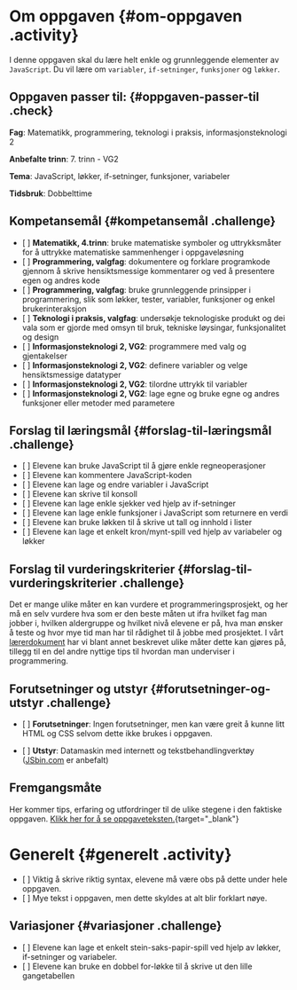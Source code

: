 # Om oppgaven {#om-oppgaven .activity}

I denne oppgaven skal du lære helt enkle og grunnleggende elementer av
`JavaScript`. Du vil lære om `variabler`, `if-setninger`, `funksjoner`
og `løkker`.

## Oppgaven passer til: {#oppgaven-passer-til .check}

**Fag**: Matematikk, programmering, teknologi i praksis,
informasjonsteknologi 2

**Anbefalte trinn**: 7. trinn - VG2

**Tema**: JavaScript, løkker, if-setninger, funksjoner, variabeler

**Tidsbruk**: Dobbelttime

## Kompetansemål {#kompetansemål .challenge}

-   \[ \] **Matematikk, 4.trinn**: bruke matematiske symboler og
    uttrykksmåter for å uttrykke matematiske sammenhenger i
    oppgaveløsning
-   \[ \] **Programmering, valgfag**: dokumentere og forklare
    programkode gjennom å skrive hensiktsmessige kommentarer og ved å
    presentere egen og andres kode
-   \[ \] **Programmering, valgfag**: bruke grunnleggende prinsipper i
    programmering, slik som løkker, tester, variabler, funksjoner og
    enkel brukerinteraksjon
-   \[ \] **Teknologi i praksis, valgfag**: undersøkje teknologiske
    produkt og dei vala som er gjorde med omsyn til bruk, tekniske
    løysingar, funksjonalitet og design
-   \[ \] **Informasjonsteknologi 2, VG2**: programmere med valg og
    gjentakelser
-   \[ \] **Informasjonsteknologi 2, VG2**: definere variabler og velge
    hensiktsmessige datatyper
-   \[ \] **Informasjonsteknologi 2, VG2**: tilordne uttrykk til
    variabler
-   \[ \] **Informasjonsteknologi 2, VG2**: lage egne og bruke egne og
    andres funksjoner eller metoder med parametere

## Forslag til læringsmål {#forslag-til-læringsmål .challenge}

-   \[ \] Elevene kan bruke JavaScript til å gjøre enkle
    regneoperasjoner
-   \[ \] Elevene kan kommentere JavaScript-koden
-   \[ \] Elevene kan lage og endre variabler i JavaScript
-   \[ \] Elevene kan skrive til konsoll
-   \[ \] Elevene kan lage enkle sjekker ved hjelp av if-setninger
-   \[ \] Elevene kan lage enkle funksjoner i JavaScript som returnere
    en verdi
-   \[ \] Elevene kan bruke løkken til å skrive ut tall og innhold i
    lister
-   \[ \] Elevene kan lage et enkelt kron/mynt-spill ved hjelp av
    variabeler og løkker

## Forslag til vurderingskriterier {#forslag-til-vurderingskriterier .challenge}

Det er mange ulike måter en kan vurdere et programmeringsprosjekt, og
her må en selv vurdere hva som er den beste måten ut ifra hvilket fag
man jobber i, hvilken aldergruppe og hvilket nivå elevene er på, hva man
ønsker å teste og hvor mye tid man har til rådighet til å jobbe med
prosjektet. I vårt
[lærerdokument](../../pages/hvordan_bruke_lærerveiledning.html) har vi
blant annet beskrevet ulike måter dette kan gjøres på, tillegg til en
del andre nyttige tips til hvordan man underviser i programmering.

## Forutsetninger og utstyr {#forutsetninger-og-utstyr .challenge}

-   \[ \] **Forutsetninger**: Ingen forutsetninger, men kan være greit å
    kunne litt HTML og CSS selvom dette ikke brukes i oppgaven.

-   \[ \] **Utstyr**: Datamaskin med internett og tekstbehandlingverktøy
    ([JSbin.com](https://jsbin.com/?js,console) er anbefalt)

## Fremgangsmåte

Her kommer tips, erfaring og utfordringer til de ulike stegene i den
faktiske oppgaven. [Klikk her for å se
oppgaveteksten.](../grunnleggende_js/grunnleggende_js.html){target="_blank"}

# Generelt {#generelt .activity}

-   \[ \] Viktig å skrive riktig syntax, elevene må være obs på dette
    under hele oppgaven.
-   \[ \] Mye tekst i oppgaven, men dette skyldes at alt blir forklart
    nøye.

## Variasjoner {#variasjoner .challenge}

-   \[ \] Elevene kan lage et enkelt stein-saks-papir-spill ved hjelp av
    løkker, if-setninger og variabeler.
-   \[ \] Elevene kan bruke en dobbel for-løkke til å skrive ut den
    lille gangetabellen

